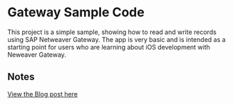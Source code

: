 <h1>Gateway Sample Code</h1>
This project is a simple sample, showing how to read and write records using SAP Netweaver Gateway. The app is very basic and is intended as a starting point for users who are learning about iOS development with Neweaver Gateway.
 
<h2>Notes</h2>
<a href='http://scn.sap.com/community/netweaver-gateway/blog/2013/05/10/simple-sample-writing-an-entry-to-sap-netweaver-gateway-using-json'>View the Blog post here</a><br />
